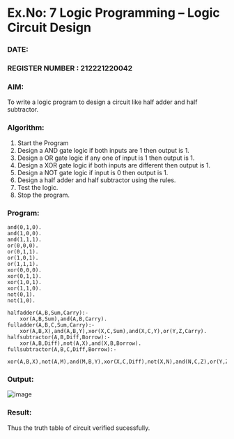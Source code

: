 # Ex.No: 7  Logic Programming –  Logic Circuit Design
### DATE:                                                                            
### REGISTER NUMBER : 212221220042
### AIM: 
To write a logic program to design a circuit like half adder and half subtractor.
###  Algorithm:
1. Start the Program
2. Design a AND gate logic if both inputs are 1 then output is 1.
3. Design a OR gate logic if any one of input is 1 then output is 1.
4. Design a XOR gate logic if both inputs are different then output is 1.
5. Design a NOT gate logic if input is 0 then output is 1.
6. Design a half adder and half subtractor using the rules.
7. Test the logic.
8. Stop the program.

### Program:
```and(0,0,0).
and(0,1,0).
and(1,0,0).
and(1,1,1).
or(0,0,0).
or(0,1,1).
or(1,0,1).
or(1,1,1).
xor(0,0,0).
xor(0,1,1).
xor(1,0,1).
xor(1,1,0).
not(0,1).
not(1,0).

halfadder(A,B,Sum,Carry):-
	xor(A,B,Sum),and(A,B,Carry).
fulladder(A,B,C,Sum,Carry):-
	xor(A,B,X),and(A,B,Y),xor(X,C,Sum),and(X,C,Y),or(Y,Z,Carry).
halfsubtractor(A,B,Diff,Borrow):-
	xor(A,B,Diff),not(A,X),and(X,B,Borrow).
fullsubtractor(A,B,C,Diff,Borrow):-
	xor(A,B,X),not(A,M),and(M,B,Y),xor(X,C,Diff),not(X,N),and(N,C,Z),or(Y,Z,Borrow).
```



### Output:

![image](https://github.com/Rajesh242004/AI_Lab_2023-24/assets/117814063/0e1e078f-91f1-48a4-9b63-3426d562df7e)


### Result:
Thus the truth table of circuit verified sucessfully.
